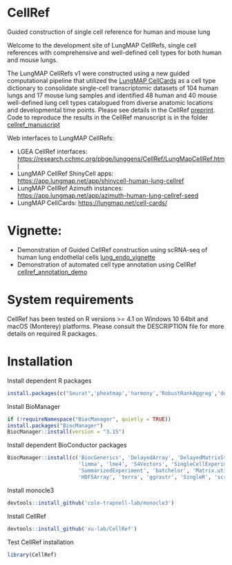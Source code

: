 # CellRef
Guided construction of single cell reference for human and mouse lung

Welcome to the development site of LungMAP CellRefs, single cell references with comprehensive and well-defined cell types for both human and mouse lungs. 

The LungMAP CellRefs v1 were constructed using a new guided computational pipeline that utilized the [LungMAP CellCards](https://www.cell.com/developmental-cell/fulltext/S1534-5807(21)00892-3?_returnURL=https%3A%2F%2Flinkinghub.elsevier.com%2Fretrieve%2Fpii%2FS1534580721008923%3Fshowall%3Dtrue) as a cell type dictionary to consolidate single-cell transcriptomic datasets of 104 human lungs and 17 mouse lung samples and identified 48 human and 40 mouse well-defined lung cell types catalogued from diverse anatomic locations and developmental time points. Please see details in the CellRef [preprint](https://www.biorxiv.org/content/10.1101/2022.05.18.491687v1). Code to reproduce the results in the CellRef manuscript is in the folder [cellref_manuscript](cellref_manuscript)

Web interfaces to LungMAP CellRefs:

- LGEA CellRef interfaces: https://research.cchmc.org/pbge/lunggens/CellRef/LungMapCellRef.html
- LungMAP CellRef ShinyCell apps: https://app.lungmap.net/app/shinycell-human-lung-cellref
- LungMAP CellRef Azimuth instances: https://app.lungmap.net/app/azimuth-human-lung-cellref-seed
- LungMAP CellCards: https://lungmap.net/cell-cards/

# Vignette: 

- Demonstration of Guided CellRef construction using scRNA-seq of human lung endothelial cells [lung_endo_vignette](vignette/lung_endo_vignette.pdf)
- Demonstration of automated cell type annotation using CellRef [cellref_annotation_demo](vignette/cellref_annotation_demo.pdf)

# System requirements 

CellRef has been tested on R versions >= 4.1 on Windows 10 64bit and macOS (Monterey) platforms. Please consult the DESCRIPTION file for more details on required R packages. 

# Installation

Install dependent R packages

```r
install.packages(c("Seurat",'pheatmap','harmony','RobustRankAggreg','devtools','writexl','readxl','qpdf','ggpubr','gprofiler2'))
```

Install BioManager

```r
if (!requireNamespace("BiocManager", quietly = TRUE))
install.packages("BiocManager")
BiocManager::install(version = "3.15")
```

Install dependent BioConductor packages

```r
BiocManager::install(c('BiocGenerics', 'DelayedArray', 'DelayedMatrixStats',
                       'limma', 'lme4', 'S4Vectors', 'SingleCellExperiment',
                       'SummarizedExperiment', 'batchelor', 'Matrix.utils',
                       'HDF5Array', 'terra', 'ggrastr', 'SingleR', 'scran'))
```

Install monocle3

```r
devtools::install_github('cole-trapnell-lab/monocle3')
```

Install CellRef

```r
devtools::install_github('xu-lab/CellRef')
```

Test CellRef installation

```r
library(CellRef)
```

